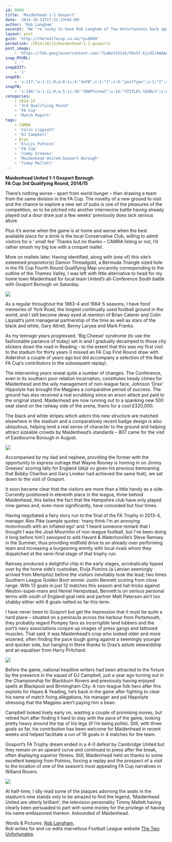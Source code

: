 ```yaml
---
id: 8889
title: 'Maidenhead 1-1 Gosport'
date: '2014-10-13T17:31:33+01:00'
author: 'Rob Langham'
excerpt: 'We''re lucky to have Rob Langham of Two Unfortunates back again for, quite literally, a return to where it all started.'
layout: post
guid: 'http://therealfacup.co.uk/?p=8889'
permalink: /2014/10/13/maidenhead-1-1-gosport/
post_image:
    - 'https://lh6.googleusercontent.com/-TLaNzX1O1sk/VDv5f-EjLOI/AAAAAAAAE-4/Fl0Wd6b0XEU/s720/Windsor%2520and%2520Maidenhead-20141011-00107.jpg'
snap_MYURL:
    - ''
snapEdIT:
    - '1'
snapFB:
    - 's:217:"a:1:{i:0;a:8:{s:4:"doFB";s:1:"1";s:8:"postType";s:1:"I";s:10:"AttachPost";s:1:"2";s:10:"SNAPformat";s:15:"%EXCERPT% %URL%";s:9:"isAutoImg";s:1:"A";s:8:"imgToUse";s:0:"";s:9:"isAutoURL";s:1:"A";s:8:"urlToUse";s:0:"";}}";'
snapTW:
    - 's:140:"a:1:{i:0;a:5:{s:10:"SNAPformat";s:14:"%TITLE% %SURL%";s:8:"attchImg";s:1:"0";s:9:"isAutoImg";s:1:"A";s:8:"imgToUse";s:0:"";s:4:"doTW";i:0;}}";'
categories:
    - 2014-15
    - '3rd Qualifying Round'
    - 'FA Cup'
    - 'Match Report'
tags:
    - CAMRA
    - 'Colin Lippiatt'
    - 'DJ Campbell'
    - Drax
    - 'Elvijs Putnins'
    - 'FA Cup'
    - 'Jimmy Greaves'
    - 'Maidenhead United.Gosport Borough'
    - 'Timmy Mallett'
---
```


**Maidenhead United 1-1 Gosport Borough  
FA Cup 3rd Qualifying Round, 2014/15**

There’s nothing worse – apart from world hunger – than drawing a team from the same division in the FA Cup. The novelty of a new ground to visit and the chance to explore a new set of pubs is one of the pleasures of the competition, so to be pitched into another internecine battle having already played out a dour draw just a few weeks’ previously does lack serious allure.

Plus it’s worse when the game is at home and worse when the best available place for a drink is the local Conservative Club, willing to admit visitors for a ‘ small fee’ Thanks but no thanks – CAMRA listing or not, I’d rather smash my big toe with a croquet mallet.

More on mallets later. Having identified, along with (one of) this site’s esteemed proprietor(s) Damon Threadgold, a Bermuda Triangle sized hole in the FA Cup Fourth Round Qualifying Map uncannily corresponding to the outline of the Thames Valley, I was left with little alternative to head for my home town Maidenhead for local team United’s all-Conference South battle with Gosport Borough on Saturday.

![](https://lh4.googleusercontent.com/-IyOS9XK7WVU/VDv5dqEm-zI/AAAAAAAAE-k/k4kqYmsyNEo/s720/Maidenhead-Gosport%2520005.JPG)

As a regular throughout the 1983-4 and 1984-5 seasons, I have fond memories of York Road, the longest continually used football ground in the world, and I still become dewy eyed at mention of Brian Caterer and Colin Lippiatt’s joint managerial partnership of the time as well as stars of the black and white, Gary Attrell, Benny Laryea and Mark Franks.

As my teenage years progressed, ‘Big Cheese’ syndrome (to use the fashionable parlance of today) set in and I gradually decamped to those city slickers down the road in Reading – to the extent that this was my first visit to the stadium for thirty years (I missed an FA Cup First Round draw with Aldershot a couple of years ago but did accompany a selection of the Real FA Cup’s contributors to the subsequent replay).

The intervening years reveal quite a number of changes. The Conference, even in its southern poor relation incarnation, constitutes heady climes for Maidenhead and the wily management of non-league face, Johnson ‘Drax’ Hippolyte has brought the Magpies a comparative period of success. The ground has also received a real scrubbing since an arson attack put paid to the original stand. Maidenhead are now running out to a spanking new 500 seat stand on the railway side of the arena, theirs for a cool £320,000.

The black and white stripes which adorn this new structure are matched elsewhere in the stadium and a comparatively recent badge design is also ubiquitous, helping lend a real sense of character to the ground and helping attract sizeable crowds by Maidenhead’s standards – 807 came for the visit of Eastbourne Borough in August.

![](https://lh3.googleusercontent.com/-O8ok9xUdK5o/VDv5fBVna_I/AAAAAAAAE-w/QjwMNtJnmJI/s720/Maidenhead-Gosport%2520004.JPG)

Accompanied by my dad and nephew, providing the former with the opportunity to express outrage that Wayne Rooney is homing in on Jimmy Greaves’ scoring tally for England (déjà vu given his previous bemoaning that Bobby Charlton and Gary Lineker had achieved the same feat), we sat down to the visit of Gosport.

It soon became clear that the visitors are more than a little handy as a side. Currently positioned in eleventh place in the league, three behind Maidenhead, this belies the fact that the Hampshire club have only played nine games and, even more significantly, have conceded but four times.

Having negotiated a fairy story run to the final of the FA Trophy in 2013-4, manager Alex Pike (sample quotes: ‘many think I’m an annoying motormouth with an inflated ego’ and ‘I heard someone remark that I thought I was the José Mourinho of non-league football, but I’ve been doing it long before him’) swooped to add Havant &amp; Waterlooville’s Steve Ramsey in the Summer, thus providing midfield drive to an already over performing team and increasing a burgeoning enmity with local rivals whom they dispatched at the semi-final stage of that trophy run.

Ramsey produced a delightful chip in the early stages, acrobatically tipped over by the home side’s custodian, Elvijs Putnins (a Latvian seemingly arrived from Memphis) before the visitors inevitably took the lead; two times Southern League Golden Boot winner Justin Bennett scoring from close range. With 13 goals in just 12 matches this season and hat-tricks against Weston-super-mare and Hemel Hempstead, Bennett is on serious personal terms with south of England goal nets and partner Matt Paterson ain’t too shabby either with 8 goals netted so far this term.

I have never been to Gosport but get the impression that it must be quite a hard place – situated on a peninsula across the harbour from Portsmouth, they probably regard Pompey fans as incorrigible land lubbers and the port’s navy associations conjure up images of press gangs and tattooed muscles. That said, it was Maidenhead’s crop who looked older and more wizened, often finding the pace tough going against a seemingly younger and quicker side, but hanging in there thanks to Drax’s astute stewardship and an equaliser from Harry Pritchard.

![](https://lh6.googleusercontent.com/-2uU6nWDSHAc/VDv5ia9NOAI/AAAAAAAAE_A/IBjwqacuHsY/s720/Maidenhead-Gosport%2520007.JPG)

Before the game, national headline writers had been attracted to the fixture by the presence in the squad of DJ Campbell, just a year ago turning out in the Championship for Blackburn Rovers and previously having enjoyed spells at Blackpool and Birmingham City. A non-league folk hero after this exploits for Hayes &amp; Yeading, he’s back in the game after fighting to clear his name of match fixing allegations, his manager and pal Hippolyte stressing that the Magpies aren’t paying him a bean.

Campbell looked lively early on, wasting a couple of promising moves, but retired hurt after finding it hard to stay with the pace of the game, looking pretty heavy around the top of his legs (if I’m being polite). Still, with three goals so far, his contribution has been welcome for Maidenhead in recent weeks and helped facilitate a run of 18 goals in 4 matches for the team.

Gosport’s FA Trophy dream ended in a 4-0 defeat by Cambridge United but they remain on an upward curve and continued to press after the break, often displaying superior fitness. Still, Maidenhead held on thanks to some excellent keeping from Putnins, forcing a replay and the prospect of a visit to the location of one of the season’s most appealing FA Cup narratives in Willand Rovers.

![](https://lh6.googleusercontent.com/-TLaNzX1O1sk/VDv5f-EjLOI/AAAAAAAAE-4/Fl0Wd6b0XEU/s720/Windsor%2520and%2520Maidenhead-20141011-00107.jpg)

At half-time, I idly read some of the plaques adorning the seats in the stadium’s new stands only to be amazed to find the legend, ‘Maidenhead United are utterly brilliant’, the television personality Timmy Mallett having clearly been persuaded to part with some money for the privilege of having his name emblazoned thereon. Astounded of Maidenhead.

Words &amp; Pictures: [Rob Langham,](https://twitter.com/twounfortunates)  
Rob writes for and co-edits marvellous Football League website [The Two Unfortunates](http://thetwounfortunates.com/).